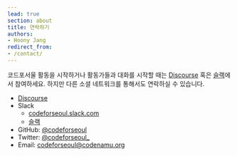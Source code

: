 ```yaml
---
lead: true
section: about
title: 연락하기
authors:
- Hoony Jang
redirect_from:
- /contact/
---
```


코드포서울 활동을 시작하거나 활동가들과 대화를 시작할 때는 [Discourse](https://discuss.codeforseoul.org) 혹은 [슬랙](http://slack.codeforseoul.org)에서 참여하세요. 하지만 다른 소셜 네트워크를 통해서도 연락하실 수 있습니다.

* [Discourse](https://discuss.codeforseoul.org)
* Slack
  * [codeforseoul.slack.com](https://codeforseoul.slack.com)
  * [슬랙](http://slack.codeforseoul.org)
* GitHub: [&#64;codeforseoul](https://github.com/codeforseoul)
* Twitter: [&#64;codeforseoul_](https://twitter.com/codeforseoul&#95;)
* Email: <a href="mailto:codeforseoul@codenamu.org">codeforseoul@codenamu.org</a>
